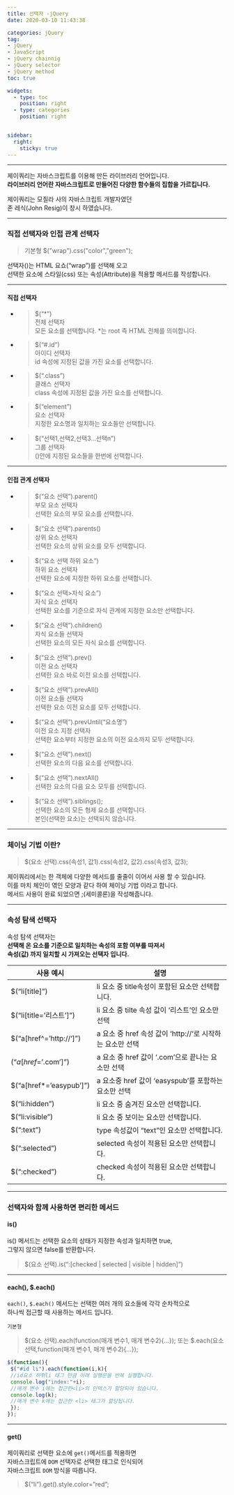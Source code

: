 ```yaml
---
title: 선택자 -jQuery
date: 2020-03-10 11:43:38

categories: jQuery
tag: 
- jQuery
- JavaScript
- jQuery chainnig
- jQuery selector
- jQuery method
toc: true

widgets:
  - type: toc
    position: right
  - type: categories
    position: right


sidebar:
  right:
    sticky: true
---
```


* * *

제이쿼리는 자바스크립트를 이용해 만든 라이브러리 언어입니다.  
**라이브러리 언어란 자바스크립트로 만들어진 다양한 함수들의 집합을 가르킵니다.**

제이쿼리는 모질라 사의 자바스크립트 개발자였던  
존 레식(John Resig)이 창시 하였습니다.

<!-- more -->

* * *

### 직접 선택자와 인접 관계 선택자


>기본형
$("wrap").css("color","green");

선택자()는 HTML 요쇼(“wrap”)를 선택해 오고  
선택한 요소에 스타일(css) 또는 속성(Attribute)을 적용할 메서드를 작성합니다.

* * *

#### 직접 선택자

*   >$(“*”)  
    전체 선택자  
    모든 요소를 선택합니다. *는 root 즉 HTML 전체를 의미합니다.


*   >$(“#.id”)  
    아이디 선택자  
    id 속성에 지정된 값을 가진 요소를 선택합니다.


*   >$(“.class”)  
    클래스 선택자  
    class 속성에 지정된 값을 가진 요소를 선택합니다.


*   >$(“element”)  
    요소 선택자  
    지정한 요소명과 일치하는 요소들만 선택합니다.
    

*   >$(“선택1,선택2,선택3…선택n”)  
    그룹 선택자  
    ()안에 지정된 요소들을 한번에 선택합니다.
    

* * *

#### 인접 관계 선택자

*   >$(“요소 선택”).parent()  
    부모 요소 선택자  
    선택한 요소의 부모 요소를 선택합니다.
    
*   >$(“요소 선택”).parents()  
    상위 요소 선택자  
    선택한 요소의 상위 요소를 모두 선택합니다.
    
*   >$(“요소 선택 하위 요소”)  
    하위 요소 선택자  
    선택한 요소에 지정한 하위 요소를 선택합니다.
    
*   >$(“요소 선택>자식 요소”)  
    자식 요소 선택자  
    선택한 요소를 기준으로 자식 관계에 지정한 요소만 선택합니다.
    
*   >$(“요소 선택”).children()  
    자식 요소들 선택자  
    선택한 요소의 모든 자식 요소를 선택합니다.
    
*   >$(“요소 선택”).prev()  
    이전 요소 선택자  
    선택한 요소 바로 이전 요소를 선택합니다.
    
*   >$(“요소 선택”).prevAll()  
    이전 요소들 선택자  
    선택한 요소 이전 요소를 모두 선택합니다.
    
*   >$(“요소 선택”).prevUntil(“요소명”)  
    이전 요소 지정 선택자  
    선택한 요소부터 지정한 요소의 이전 요소까지 모두 선택합니다.
    
*   >$(“요소 선택”).next()  
    선택한 요소의 다음 요소를 선택합니다.
    
*   >$(“요소 선택”).nextAll()  
    선택한 요소의 다음 요소 모두를 선택합니다.
    
*   >$(“요소 선택”).siblings();  
    선택한 요소의 모든 형제 요소를 선택합니다.  
    본인(선택한 요소)는 선택되지 않습니다.
    

* * *

### 체이닝 기법 이란?

> $(요소 선택).css(속성1, 값1).css(속성2, 값2).css(속성3, 값3);

제이쿼리에서는 한 객체에 다양한 메서드를 줄줄이 이어서 사용 할 수 있습니다.  
이를 마치 체인이 엮인 모양과 같다 하여 체이닝 기법 이라고 합니다.  
메서드 사용이 완료 되었으면 ;(세미콜론)을 작성해줍니다.

* * *

### 속성 탐색 선택자


속성 탐색 선택자는  
**선택해 온 요소를 기준으로 일치하는 속성의 포함 여부를 따져서**  
**속성(값) 까지 일치할 시 가져오는 선택자 입니다.**

| 사용 예시               | 설명                                                      |
|-------------------------|-----------------------------------------------------------|
| $(“li[title]”)          | li 요소 중 title속성이 포함된 요소만 선택합니다.          |
| $(“li[title=’리스트’]”) | li 요소 중 tilte 속성 값이 ‘리스트’인 요소만 선택         |
| $(“a[href^=’http://‘]”) | a 요소 중 href 속성 값이 ‘http://‘로 시작하는 요소만 선택 |
| $(“a[href$=’.com’]”)    | a 요소 중 href 값이 ‘.com’으로 끝나는 요소만 선택         |
| $(“a[href*=’easypub’]”) | a 요소중 href 값이 ‘easyspub’를 포함하는 요소만 선택      |
| $(“li:hidden”)          | li 요소 중 숨겨진 요소만 선택합니다.                      |
| $(“li:visible”)         | li 요소 중 보이는 요소만 선택합니다.                      |
| $(“:text”)              | type 속성값이 “text”인 요소만 선택합니다.                 |
| $(“:selected”)          | selected 속성이 적용된 요소만 선택합니다.                 |
| $(“:checked”)           | checked 속성이 적용된 요소만 선택합니다.                  |

* * *

### 선택자와 함께 사용하면 편리한 메서드


#### is()

is() 메서드는 선택한 요소의 상태가 지정한 속성과 일치하면 true,  
그렇지 않으면 false를 반환합니다.

> $(요소 선택).is(“:[checked | selected | visible | hidden]”)

* * *

#### each(), $.each()

`each()`, `$.each()` 메서드는 선택한 여러 개의 요소들에 각각 순차적으로  
하나씩 접근할 때 사용하는 메서드 입니다.

    기본형
    
>$(요소 선택).each(function(매개 변수1, 매개 변수2){...});
    또는
    $.each(요소 선택,function(매개 변수1, 매개 변수2){...});

```js
$(function(){  
 $("#id li").each(function(i,k){  
 //id요소 하위li 태그 만큼 아래 실행문을 반복 실행합니다.  
 console.log("index:"+i);  
 //매개 변수 i에는 접근한<li>의 인덱스가 할당되어 있습니다.  
 console.log(k);  
 //매개 변수 k에는 접근한 <li> 태그가 할당됩니다.  
 });  
});  
```

* * *

#### get()

제이쿼리로 선택한 요소에 `get()`메서드를 적용하면  
자바스크립트에 `DOM` 선택자로 선택한 태그로 인식되어  
자바스크립트 `DOM` 방식을 따릅니다.

> $(“li”).get().style.color=”red”;
